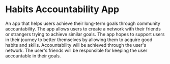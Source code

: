 # Habits Accountability App

An app that helps users achieve their long-term goals through community accountability. The app allows users to create a network with their friends or strangers
trying to achieve similar goals. The app hopes to support users in their journey to better themselves by allowing them to acquire good habits and skills. Accountability
will be achieved through the user's network. The user's friends will be responsible for keeping the user accountable in their goals.
